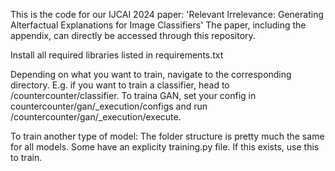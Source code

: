 This is the code for our IJCAI 2024 paper: 
'Relevant Irrelevance: Generating Alterfactual Explanations for Image Classifiers'
The paper, including the appendix, can directly be accessed through this repository.

Install all required libraries listed in requirements.txt


Depending on what you want to train, navigate to the corresponding directory. E.g. if you want to train a classifier, head to /countercounter/classifier.
To traina GAN, set your config in countercounter/gan/_execution/configs and run /countercounter/gan/_execution/execute.

To train another type of model: The folder structure is pretty much the same for all models. Some have an explicity training.py file. If this exists, use this to train.
